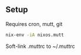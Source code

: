 
## Setup

Requires cron, mutt, git

```bash
nix-env -iA nixos.mutt
```

Soft-link .muttrc to ~/.muttrc

